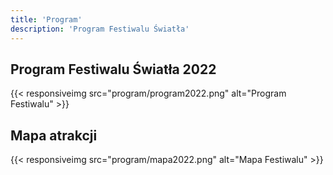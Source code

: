 ```yaml
---
title: 'Program'
description: 'Program Festiwalu Światła'
---
```


## Program Festiwalu Światła 2022

{{< responsiveimg src="program/program2022.png" alt="Program Festiwalu" >}}

## Mapa atrakcji

{{< responsiveimg src="program/mapa2022.png" alt="Mapa Festiwalu" >}}
